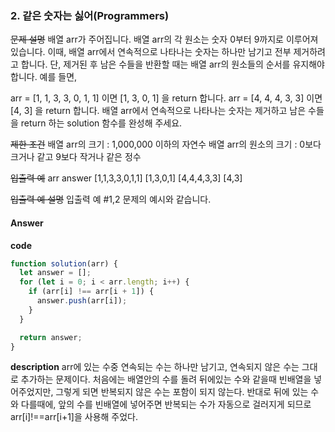 ### 2. 같은 숫자는 싫어(Programmers)

~~문제 설명~~
배열 arr가 주어집니다. 배열 arr의 각 원소는 숫자 0부터 9까지로 이루어져 있습니다. 이때, 배열 arr에서 연속적으로 나타나는 숫자는 하나만 남기고 전부 제거하려고 합니다. 단, 제거된 후 남은 수들을 반환할 때는 배열 arr의 원소들의 순서를 유지해야 합니다. 예를 들면,

arr = [1, 1, 3, 3, 0, 1, 1] 이면 [1, 3, 0, 1] 을 return 합니다.
arr = [4, 4, 4, 3, 3] 이면 [4, 3] 을 return 합니다.
배열 arr에서 연속적으로 나타나는 숫자는 제거하고 남은 수들을 return 하는 solution 함수를 완성해 주세요.

~~제한 조건~~
배열 arr의 크기 : 1,000,000 이하의 자연수
배열 arr의 원소의 크기 : 0보다 크거나 같고 9보다 작거나 같은 정수

~~입출력 예~~
arr answer
[1,1,3,3,0,1,1] [1,3,0,1]
[4,4,4,3,3] [4,3]

~~입출력 예 설명~~
입출력 예 #1,2
문제의 예시와 같습니다.

#### Answer

**code**

```js
function solution(arr) {
  let answer = [];
  for (let i = 0; i < arr.length; i++) {
    if (arr[i] !== arr[i + 1]) {
      answer.push(arr[i]);
    }
  }

  return answer;
}
```

**description**
arr에 있는 수중 연속되는 수는 하나만 남기고, 연속되지 않은 수는 그대로 추가하는 문제이다. 처음에는 배열안의 수를 돌려 뒤에있는 수와 같을때 빈배열을 넣어주었지만, 그렇게 되면 반복되지 않은 수는 포함이 되지 않는다. 반대로 뒤에 있는 수와 다를때에, 앞의 수를 빈배열에 넣어주면 반복되는 수가 자동으로 걸러지게 되므로 arr[i]!==arr[i+1]을 사용해 주었다.
